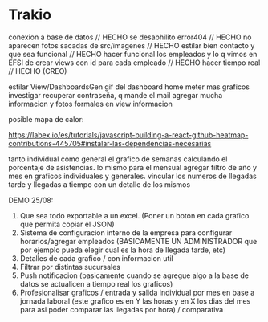 # Trakio

conexion a base de datos // HECHO
se desabhilito error404 // HECHO
no aparecen fotos sacadas de src/imagenes // HECHO
estilar bien contacto y que sea funcional // HECHO
hacer funcional los empleados y lo q vimos en EFSI de crear views con id para cada empleado // HECHO
hacer tiempo real // HECHO (CREO)

estilar View/DashboardsGen 
gif del dashboard home
meter mas graficos
investigar recuperar contraseña, q mande el mail
agregar mucha informacion y fotos formales en view informacion



posible mapa de calor:

https://labex.io/es/tutorials/javascript-building-a-react-github-heatmap-contributions-445705#instalar-las-dependencias-necesarias

tanto individual como general el grafico de semanas calculando el porcentaje de asistencias.
lo mismo para el mensual
agregar filtro de año y mes en graficos individuales y generales.
vincular los numeros de llegadas tarde y llegadas a tiempo con un detalle de los mismos

DEMO 25/08:
1. Que sea todo exportable a un excel. (Poner un boton en cada grafico que permita copiar el JSON)
2. Sistema de configuracion interno de la empresa para configurar horarios/agregar empleados (BASICAMENTE UN ADMINISTRADOR que por ejemplo pueda elegir cual es la hora de llegada tarde, etc)
3. Detalles de cada grafico / con informacion util
4. Filtrar por distintas sucursales
5. Push notificacion (basicamente cuando se agregue algo a la base de datos se actualicen a tiempo real los graficos)
6. Profesionalisar graficos / entrada y salida individual por mes en base a jornada laboral (este grafico es en Y las horas y en X los dias del mes para asi poder comparar las llegadas por hora) / comparativa